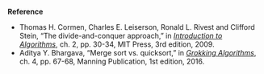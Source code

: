 **Reference**

- Thomas H. Cormen, Charles E. Leiserson, Ronald L. Rivest and Clifford Stein, “The divide-and-conquer approach,” in *[Introduction to Algorithms](http://www.amazon.com/Introduction-Algorithms-3rd-Edition-Press/dp/0262033844)*, ch. 2, pp. 30-34, MIT Press, 3rd edition, 2009.
- Aditya Y. Bhargava, “Merge sort vs. quicksort,” in *[Grokking Algorithms](https://www.amazon.com/gp/product/1617292230)*, ch. 4, pp. 67-68, Manning Publication, 1st edition, 2016.

